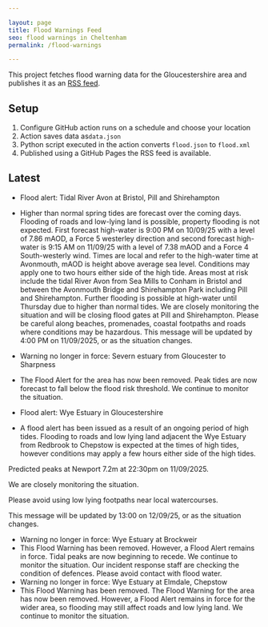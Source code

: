 ```yaml
---

layout: page
title: Flood Warnings Feed
seo: flood warnings in Cheltenham
permalink: /flood-warnings

---
```


This project fetches flood warning data for the Gloucestershire area and publishes it as an [RSS feed](/flood.xml).

## Setup

1. Configure GitHub action runs on a schedule and choose your location
2. Action saves data as`data.json`
3. Python script executed in the action converts `flood.json` to `flood.xml`
4. Published using a GitHub Pages the RSS feed is available.

## Latest

<!-- flood_marker starts -->
- Flood alert: Tidal River Avon at Bristol, Pill and Shirehampton
- Higher than normal spring tides are forecast over the coming days. Flooding of roads and low-lying land is possible, property flooding is not expected.
First forecast high-water is 9:00 PM on 10/09/25 with a level of 7.86 mAOD,  a Force 5 westerley direction and second forecast high-water is 9:15 AM on 11/09/25 with a level of 7.38 mAOD and a Force 4 South-westerly wind. Times are local and refer to the high-water time at Avonmouth, mAOD is height above average sea level. Conditions may apply one to two hours either side of the high tide. 
Areas most at risk include the tidal River Avon from Sea Mills to Conham in Bristol and between the Avonmouth Bridge and Shirehampton Park including Pill and Shirehampton.
Further flooding is possible at high-water until Thursday due to higher than normal tides. We are closely monitoring the situation and will be closing flood gates at Pill and Shirehampton.
Please be careful along beaches, promenades, coastal footpaths and roads where conditions may be hazardous.
This message will be updated by 4:00 PM on 11/09/2025, or as the situation changes.

- Warning no longer in force: Severn estuary from Gloucester to Sharpness
-  The Flood Alert for the area has now been removed. Peak tides are now forecast to fall below the flood risk threshold. We continue to monitor the situation.
- Flood alert: Wye Estuary in Gloucestershire
-  A flood alert has been issued as a result of an ongoing period of high tides. Flooding to roads and low lying land adjacent the Wye Estuary from Redbrook to Chepstow is expected at the times of high tides, however conditions may apply a few hours either side of the high tides.

Predicted peaks at Newport 7.2m at 22:30pm on 11/09/2025. 

We are closely monitoring the situation.

Please avoid using low lying footpaths near local watercourses.  

This message will be updated by 13:00 on 12/09/25, or as the situation changes.

- Warning no longer in force: Wye Estuary at Brockweir
- This Flood Warning has been removed. However, a Flood Alert remains in force. Tidal peaks are now beginning to recede. We continue to monitor the situation. Our incident response staff are checking the condition of defences. Please avoid contact with flood water.
- Warning no longer in force: Wye Estuary at Elmdale, Chepstow
- This Flood Warning has been removed. The Flood Warning for the area has now been removed. However, a Flood Alert remains in force for the wider area, so flooding may still affect roads and low lying land. We continue to monitor the situation.

<!-- flood_marker ends -->